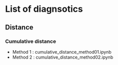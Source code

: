 # List of diagnsotics

## Distance
### Cumulative distance
* Method 1 : cumulative_distance_method01.ipynb
* Method 2 : cumulative_distance_method02.ipynb
